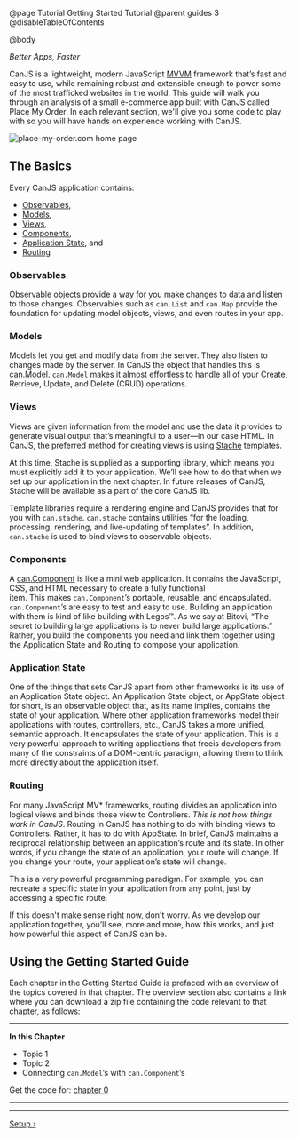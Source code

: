 @page Tutorial Getting Started Tutorial
@parent guides 3
@disableTableOfContents

@body

<div class="getting-started">

*Better Apps, Faster*

CanJS is a lightweight, modern JavaScript <a href="https://en.wikipedia.org/wiki/Model_View_ViewModel" target="_blank">MVVM</a>
framework that’s fast and easy to use, while remaining robust and extensible
enough to power some of the most trafficked websites in the world. This guide 
will walk you through an analysis of a small e-commerce app built with CanJS called Place My Order. 
In each relevant section, we'll give you some code to play with
so you will have hands on experience working with CanJS.

![place-my-order.com home page](../can/guides/images/application-design/Home.png)

## The Basics
Every CanJS application contains:

- [Observables](#observables),
- [Models](#models),
- [Views](#views),
- [Components](#components),
- [Application State](#appstate), and
- [Routing](#routing)

<a name="observables"></a>
### Observables
Observable objects provide a way for you make changes to data and listen to
those changes. Observables such as `can.List` and `can.Map` provide the
foundation for updating model objects, views, and even routes in your app.

<a name="models"></a>
### Models
Models let you get and modify data from the server. They also listen to changes 
made by the server. In CanJS the object that handles this is [can.Model](../docs/can.Model.html). 
`can.Model` makes it almost effortless to handle all of your Create, 
Retrieve, Update, and Delete (CRUD) operations.

<a name="views"></a>
### Views 
Views are given information from the model and use the data it provides to
generate visual output that’s meaningful to a user—in our case HTML. In
CanJS, the preferred method for creating views is using [Stache](../docs/can.stache.html) 
templates.

At this time, Stache is supplied as a supporting
library, which means you must explicitly add it to your application. We’ll see
how to do that when we set up our application in the next chapter. In future
releases of CanJS, Stache will be available as a part of the core CanJS lib.

Template libraries require a rendering engine and CanJS provides that for
you with `can.stache`. `can.stache` contains
utilities “for the loading, processing, rendering, and live-updating of
templates”. In addition, `can.stache` is used to bind views to observable
objects.

<a name="components"></a>
### Components
A [can.Component](../docs/can.Component.html) is like a mini web application.
It contains the JavaScript, CSS, and HTML necessary to create a fully functional  
item. This makes `can.Component`’s portable, reusable, and
encapsulated. `can.Component`’s are easy to test and easy to use. Building an
application with them is kind of like building with Legos&trade;. As we say
at Bitovi, “The secret to building large applications is to never build large
applications.” Rather, you build the components you need and link them
together using the Application State and Routing to compose your application.

<a name="appstate"></a>
### Application State
One of the things that sets CanJS apart from other frameworks is its use
of an Application State object. An Application State object, or AppState object for short,
is an observable object that, as its name implies, contains the state of 
your application. Where other application frameworks model their applications 
with routes, controllers, etc., CanJS takes a more unified, semantic approach. 
It encapsulates the state of your application. This is a 
very powerful approach to writing applications that freeis developers from 
many of the constraints of a DOM-centric paradigm, allowing them to think more directly 
about the application itself.

<a name="routing"></a>
### Routing
For many JavaScript MV* frameworks, routing divides an application into
logical views and binds those view to Controllers. *This is not how things work in
CanJS*. Routing in CanJS has nothing to do with binding views to Controllers.
Rather, it has to do with AppState. In brief,
CanJS maintains a reciprocal relationship between an application’s route
and its state. In other words, if you change the state of an application,
your route will change. If you change your route, your application’s state
will change.

This is a very powerful programming paradigm. For example, you can recreate
a specific state in your application from any point, just by accessing a
specific route.

If this doesn't make sense right now, don't worry. As we develop our
application together, you’ll see, more and more, how this works, and just 
how powerful this aspect of CanJS can be.

## Using the Getting Started Guide
Each chapter in the Getting Started Guide is prefaced with an overview of the
topics covered in that chapter. The overview section also contains a link where
you can download a zip file containing the code relevant to that chapter, as follows:

- - -
**In this Chapter**
 - Topic 1
 - Topic 2
 - Connecting `can.Model`’s with `can.Component`’s

Get the code for: [chapter 0](https://github.com/bitovi/canjs/blob/minor/guides/examples/PlaceMyOrder/ch-0_canjs-getting-started.zip?raw=true)

- - -

- - -

<span class="pull-right">[Setup &rsaquo;](Setup.html)</span>

</div>
